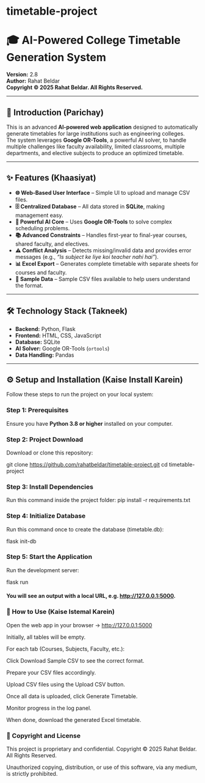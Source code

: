 ﻿# timetable-project
# 🎓 AI-Powered College Timetable Generation System

**Version:** 2.8  
**Author:** Rahat Beldar  
**Copyright © 2025 Rahat Beldar. All Rights Reserved.**

---

## 📖 Introduction (Parichay)

This is an advanced **AI-powered web application** designed to automatically generate timetables for large institutions such as engineering colleges.  
The system leverages **Google OR-Tools**, a powerful AI solver, to handle multiple challenges like faculty availability, limited classrooms, multiple departments, and elective subjects to produce an optimized timetable.

---

## ✨ Features (Khaasiyat)

- **🌐 Web-Based User Interface** – Simple UI to upload and manage CSV files.  
- **🗄️ Centralized Database** – All data stored in **SQLite**, making management easy.  
- **🤖 Powerful AI Core** – Uses **Google OR-Tools** to solve complex scheduling problems.  
- **📚 Advanced Constraints** – Handles first-year to final-year courses, shared faculty, and electives.  
- **⚠️ Conflict Analysis** – Detects missing/invalid data and provides error messages (e.g., *“Is subject ke liye koi teacher nahi hai”*).  
- **📊 Excel Export** – Generates complete timetable with separate sheets for courses and faculty.  
- **📂 Sample Data** – Sample CSV files available to help users understand the format.

---

## 🛠️ Technology Stack (Takneek)

- **Backend:** Python, Flask  
- **Frontend:** HTML, CSS, JavaScript  
- **Database:** SQLite  
- **AI Solver:** Google OR-Tools (`ortools`)  
- **Data Handling:** Pandas  

---

## ⚙️ Setup and Installation (Kaise Install Karein)

Follow these steps to run the project on your local system:

### Step 1: Prerequisites
Ensure you have **Python 3.8 or higher** installed on your computer.

### Step 2: Project Download
Download or clone this repository:

git clone https://github.com/rahatbeldar/timetable-project.git
cd timetable-project

### Step 3: Install Dependencies
Run this command inside the project folder:
pip install -r requirements.txt

### Step 4: Initialize Database
Run this command once to create the database (timetable.db):

flask init-db

### Step 5: Start the Application

Run the development server:

flask run


#### You will see an output with a local URL, e.g. http://127.0.0.1:5000.

### 🚀 How to Use (Kaise Istemal Karein)

Open the web app in your browser → http://127.0.0.1:5000

Initially, all tables will be empty.

For each tab (Courses, Subjects, Faculty, etc.):

Click Download Sample CSV to see the correct format.

Prepare your CSV files accordingly.

Upload CSV files using the Upload CSV button.

Once all data is uploaded, click Generate Timetable.

Monitor progress in the log panel.

When done, download the generated Excel timetable.

### 📜 Copyright and License

This project is proprietary and confidential.
Copyright © 2025 Rahat Beldar. All Rights Reserved.

Unauthorized copying, distribution, or use of this software, via any medium, is strictly prohibited.


